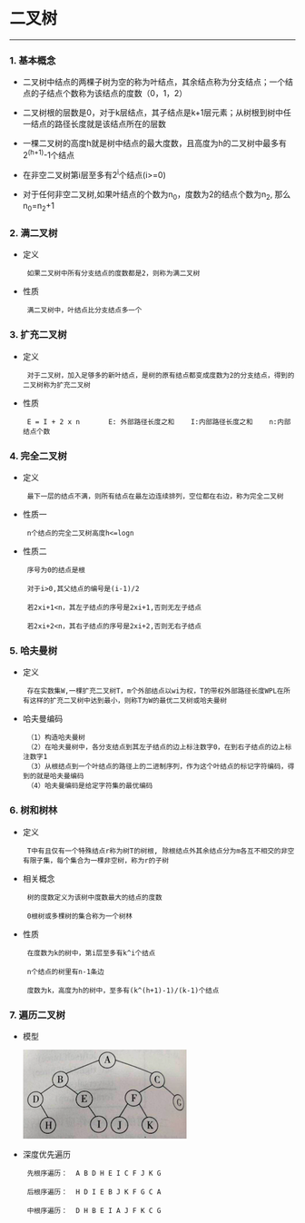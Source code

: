 # 二叉树
___
### 1. 基本概念

  * 二叉树中结点的两棵子树为空的称为叶结点，其余结点称为分支结点；一个结点的子结点个数称为该结点的度数（0，1，2）
  
  * 二叉树根的层数是0，对于k层结点，其子结点是k+1层元素；从树根到树中任一结点的路径长度就是该结点所在的层数
  
  * 一棵二叉树的高度h就是树中结点的最大度数，且高度为h的二叉树中最多有2<sup>(h+1)</sup>-1个结点
  
  * 在非空二叉树第i层至多有2<sup>i</sup>个结点(i>=0)
  
  * 对于任何非空二叉树,如果叶结点的个数为n<sub>0</sub>，度数为2的结点个数为n<sub>2</sub>, 那么n<sub>0</sub>=n<sub>2</sub>+1
  
### 2. 满二叉树

  * 定义

         如果二叉树中所有分支结点的度数都是2，则称为满二叉树
        
  * 性质 
       
         满二叉树中，叶结点比分支结点多一个
   
### 3. 扩充二叉树

  * 定义

         对于二叉树，加入足够多的新叶结点，是树的原有结点都变成度数为2的分支结点，得到的二叉树称为扩充二叉树
         
  * 性质
     
         E = I + 2 x n       E: 外部路径长度之和    I:内部路径长度之和    n:内部结点个数

### 4. 完全二叉树

  * 定义

         最下一层的结点不满，则所有结点在最左边连续排列，空位都在右边，称为完全二叉树
         
  * 性质一
         
         n个结点的完全二叉树高度h<=logn
         
  * 性质二 
  
         序号为0的结点是根
         
         对于i>0,其父结点的编号是(i-1)/2
         
         若2xi+1<n，其左子结点的序号是2xi+1,否则无左子结点
         
         若2xi+2<n，其右子结点的序号是2xi+2,否则无右子结点
         
### 5. 哈夫曼树

  * 定义
  
         存在实数集W,一棵扩充二叉树T，m个外部结点以wi为权，T的带权外部路径长度WPL在所有这样的扩充二叉树中达到最小，则称T为W的最优二叉树或哈夫曼树
         
  * 哈夫曼编码
  
         （1）构造哈夫曼树
         （2）在哈夫曼树中，各分支结点到其左子结点的边上标注数字0，在到右子结点的边上标注数字1
         （3）从根结点到一个叶结点的路径上的二进制序列，作为这个叶结点的标记字符编码，得到的就是哈夫曼编码
         （4）哈夫曼编码是给定字符集的最优编码
         
### 6. 树和树林

  * 定义
  
         T中有且仅有一个特殊结点r称为树T的树根, 除根结点外其余结点分为m各互不相交的非空有限子集，每个集合为一棵非空树，称为r的子树
         
  * 相关概念
     
         树的度数定义为该树中度数最大的结点的度数
         
         0根树或多棵树的集合称为一个树林
         
  * 性质
  
         在度数为k的树中，第i层至多有k^i个结点
         
         n个结点的树里有n-1条边
         
         度数为k，高度为h的树中，至多有(k^(h+1)-1)/(k-1)个结点
         
### 7. 遍历二叉树

  * 模型
  
     ![](https://github.com/vicjiafeng/python_application/blob/master/keypoints/image/01.png)
    
   * 深度优先遍历
    
          先根序遍历：  A B D H E I C F J K G
          
          后根序遍历：  H D I E B J K F G C A
          
          中根序遍历：  D H B E I A J F K C G
  
         
         
